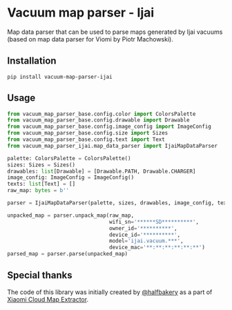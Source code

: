 
# Vacuum map parser - Ijai

Map data parser that can be used to parse maps generated by Ijai vacuums (based on map data parser for Viomi by Piotr Machowski).

## Installation

```shell
pip install vacuum-map-parser-ijai
```

## Usage

```python
from vacuum_map_parser_base.config.color import ColorsPalette
from vacuum_map_parser_base.config.drawable import Drawable
from vacuum_map_parser_base.config.image_config import ImageConfig
from vacuum_map_parser_base.config.size import Sizes
from vacuum_map_parser_base.config.text import Text
from vacuum_map_parser_ijai.map_data_parser import IjaiMapDataParser

palette: ColorsPalette = ColorsPalette()
sizes: Sizes = Sizes()
drawables: list[Drawable] = [Drawable.PATH, Drawable.CHARGER]
image_config: ImageConfig = ImageConfig()
texts: list[Text] = []
raw_map: bytes = b''

parser = IjaiMapDataParser(palette, sizes, drawables, image_config, texts)

unpacked_map = parser.unpack_map(raw_map, 
                                 wifi_sn='******SD**********', 
                                 owner_id='**********', 
                                 device_id='**********', 
                                 model='ijai.vacuum.***', 
                                 device_mac='**:**:**:**:**:**')
parsed_map = parser.parse(unpacked_map)
```

## Special thanks

The code of this library was initially created by [@halfbakery](https://github.com/halfbakery) as a part of [Xiaomi Cloud Map Extractor](https://github.com/PiotrMachowski/Home-Assistant-custom-components-Xiaomi-Cloud-Map-Extractor).
